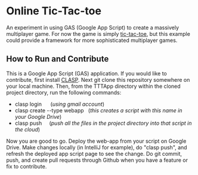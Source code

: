 Online Tic-Tac-toe
==========
An experiment in using GAS (Google App Script) to create a massively multiplayer game. For now the game is simply [tic-tac-toe](https://script.google.com/macros/s/AKfycbzu3mOvm6nqAH2lGgFltuolTqIXDmmMoXSGyEY3Ohu2D2NtcRo8/exec), but this example could provide a framework for more sophisticated multiplayer games. 
 
## How to Run and Contribute
This is a Google App Script (GAS) application. 
If you would like to contribute, first install [CLASP](https://github.com/google/clasp).
Next git clone this repository somewhere on your local machine. 
Then, from the TTTApp directory within the cloned project directory, run the following commands:
* clasp login     &nbsp; &nbsp;&nbsp; (_using gmail account_)
* clasp create --type webapp  &nbsp; (_this creates a script with this name in your Google Drive_)
* clasp push &nbsp;&nbsp;&nbsp; (_push all the files in the project directory into that script in the cloud_)
  
Now you are good to go. Deploy the web-app from your script on Google Drive.
Make changes locally (in IntelliJ for example), do "clasp push", and refresh the deployed app script page to see the change. 
Do git commit, push, and create pull requests through Github when you have a feature or fix to contribute.
